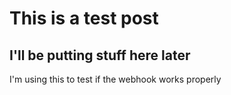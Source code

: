 # This is a test post

## I'll be putting stuff here later

I'm using this to test if the webhook works properly
